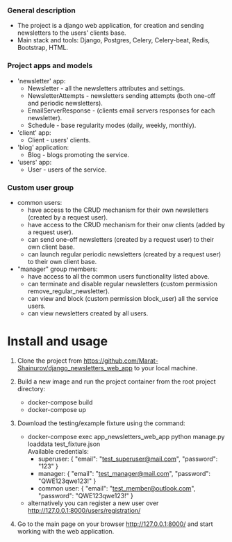 ### General description

- The project is a django web application, for creation and sending newsletters to the users' clients base.
- Main stack and tools: Django, Postgres, Celery, Celery-beat, Redis, Bootstrap, HTML.

### Project apps and models

- 'newsletter' app:
    - Newsletter - all the newsletters attributes and settings.
    - NewsletterAttempts - newsletters sending attempts (both one-off and periodic newsletters).
    - EmailServerResponse - (clients email servers responses for each newsletter).
    - Schedule - base regularity modes (daily, weekly, monthly).
- 'client' app:
    - Client - users' clients.
- 'blog' application:
    - Blog - blogs promoting the service.
- 'users' app:
    - User - users of the service.

### Custom user group

- common users:
    - have access to the CRUD mechanism for their own newsletters (created by a request user).
    - have access to the CRUD mechanism for their onw clients (added by a request user).
    - can send one-off newsletters (created by a request user) to their own client base.
    - can launch regular periodic newsletters (created by a request user) to their own client base.
- "manager" group members:
    - have access to all the common users functionality listed above.
    - can terminate and disable regular newsletters (custom permission remove_regular_newsletter).
    - can view and block (custom permission block_user) all the service users.
    - can view newsletters created by all users.

# Install and usage
1. Clone the project from https://github.com/Marat-Shainurov/django_newsletters_web_app to your local machine.

2. Build a new image and run the project container from the root project directory:
   - docker-compose build
   - docker-compose up

3. Download the testing/example fixture using the command:
   - docker-compose exec app_newsletters_web_app python manage.py loaddata test_fixture.json \
     Available credentials:
     - superuser:
       {
         "email": "test_superuser@mail.com",
         "password": "123"
       }
     - manager:
       {
         "email": "test_manager@mail.com",
         "password": "QWE123qwe123!"
       }
     - common user:
       {
         "email": "test_member@outlook.com",
         "password": "QWE123qwe123!"
       }
   - alternatively you can register a new user over http://127.0.0.1:8000/users/registration/

4. Go to the main page on your browser http://127.0.0.1:8000/ and start working with the web application.
